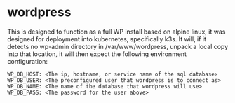 # wordpress

This is designed to function as a full WP install based on alpine linux, it was designed for deployment into kubernetes, specifically k3s. It will, if it detects no wp-admin directory in /var/www/wordpress, unpack a local copy into that location, it will then expect the following environment configuration:

```
WP_DB_HOST: <The ip, hostname, or service name of the sql database>
WP_DB_USER: <The preconfigured user that wordpress is to connect as>
WP_DB_NAME: <The name of the database that wordpress will use>
WP_DB_PASS: <The password for the user above>
```


